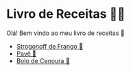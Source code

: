 # Livro de Receitas :man_cook:

Olá! Bem vindo ao meu livro de receitas :wave:

- [Strogonoff de Frango :chicken:](https://github.com/lucasvurquiza/livro-receitas/blob/master/receitas/strogonoff.md)
- [Pavê :cake:](https://github.com/lucasvurquiza/livro-receitas/blob/master/receitas/pave.md)
- [Bolo de Cenoura :carrot:](https://github.com/lucasvurquiza/livro-receitas/blob/master/receitas/bolo-de-cenoura.md)